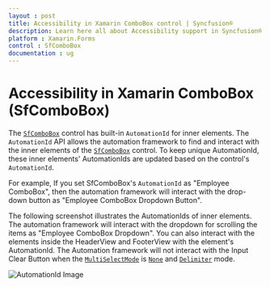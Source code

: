 ```yaml
---
layout : post
title: Accessibility in Xamarin ComboBox control | Syncfusion®
description: Learn here all about Accessibility support in Syncfusion® Xamarin ComboBox (SfComboBox) control and more.
platform : Xamarin.Forms
control : SfComboBox
documentation : ug
---
```


# Accessibility in Xamarin ComboBox (SfComboBox)

The [`SfComboBox`](https://help.syncfusion.com/cr/xamarin/Syncfusion.XForms.ComboBox.SfComboBox.html) control has built-in `AutomationId` for inner elements. The `AutomationId` API allows the automation framework to find and interact with the inner elements of the [`SfComboBox`](https://help.syncfusion.com/cr/xamarin/Syncfusion.XForms.ComboBox.SfComboBox.html) control. To keep unique AutomationId, these inner elements' AutomationIds are updated based on the control's `AutomationId`.

 For example, If you set SfComboBox's `AutomationId` as "Employee ComboBox", then the automation framework will interact with the drop-down button as "Employee ComboBox Dropdown Button". 

The following screenshot illustrates the AutomationIds of inner elements. The automation framework will interact with the dropdown for scrolling the items as "Employee ComboBox Dropdown". You can also interact with the elements inside the HeaderView and FooterView with the element's AutomationId. The Automation framework will not interact with the Input Clear Button when the [`MultiSelectMode`](https://help.syncfusion.com/cr/xamarin/Syncfusion.XForms.ComboBox.SfComboBox.html#Syncfusion_XForms_ComboBox_SfComboBox_MultiSelectMode) is [`None`](https://help.syncfusion.com/cr/xamarin/Syncfusion.XForms.ComboBox.MultiSelectMode.html#Syncfusion_XForms_ComboBox_MultiSelectMode_None) and [`Delimiter`](https://help.syncfusion.com/cr/xamarin/Syncfusion.XForms.ComboBox.MultiSelectMode.html#Syncfusion_XForms_ComboBox_MultiSelectMode_Delimiter) mode.

![AutomationId Image](images/AutomationId/AutomationId.png)
